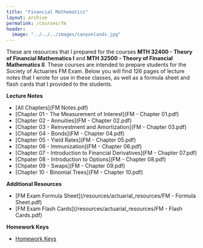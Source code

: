 ```yaml
---
title: "Financial Mathematics"
layout: archive
permalink: /courses/fm
header:
  image: "../../../images/canyonlands.jpg"
---
```


These are resources that I prepared for the courses <b>MTH 32400 - Theory of Financial Mathematics I</b> and <b>MTH 32500 - Theory of Financial Mathematics II</b>. These courses are intended to prepare students for the Society of Actuaries FM Exam. Below you will find 126 pages of lecture notes that I wrote for use in these classes, as well as a formula sheet and flash cards that I provided to the students.

<b>Lecture Notes</b>
+ [All Chapters](FM Notes.pdf)
+ [Chapter 01 - The Measurement of Interest](FM - Chapter 01.pdf)
+ [Chapter 02 - Annuities](FM - Chapter 02.pdf)
+ [Chapter 03 - Reinvestment and Amortization](FM - Chapter 03.pdf)
+ [Chapter 04 - Bonds](FM - Chapter 04.pdf)
+ [Chapter 05 - Yield Rates](FM - Chapter 05.pdf)
+ [Chapter 06 - Immunization](FM - Chapter 06.pdf)
+ [Chapter 07 - Introduction to Financial Derivatives](FM - Chapter 07.pdf)
+ [Chpater 08 - Introduction to Options](FM - Chapter 08.pdf)
+ [Chpater 09 - Swaps](FM - Chapter 09.pdf)
+ [Chapter 10 - Binomial Trees](FM - Chapter 10.pdf)

<b>Additional Resources</b>
+ [FM Exam Formula Sheet](/resources/actuarial_resources/FM - Formula Sheet.pdf)
+ [FM Exam Flash Cards](/resources/actuarial_resources/FM - Flash Cards.pdf)

<b>Homework Keys</b>
+ [Homework Keys](Keys)
